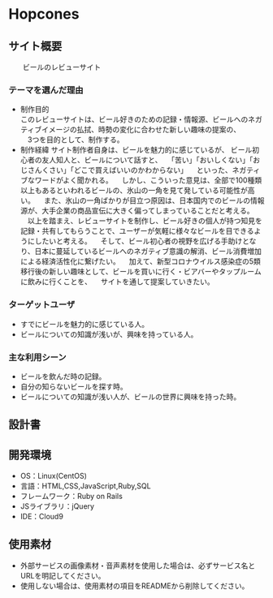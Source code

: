 # Hopcones

## サイト概要
　　ビールのレビューサイト

### テーマを選んだ理由
- 制作目的<br>
  このレビューサイトは、ビール好きのための記録・情報源、ビールへのネガティブイメージの払拭、時勢の変化に合わせた新しい趣味の提案の、<br>
　3つを目的として、制作する。<br>
- 制作経緯
  サイト制作者自身は、ビールを魅力的に感じているが、
  ビール初心者の友人知人と、ビールについて話すと、
　「苦い」「おいしくない」「おじさんくさい」「どこで買えばいいのかわからない」
　といった、ネガティブなワードがよく聞かれる。
　しかし、こういった意見は、全部で100種類以上もあるといわれるビールの、氷山の一角を見て発している可能性が高い。
　また、氷山の一角ばかりが目立つ原因は、日本国内でのビールの情報源が、大手企業の商品宣伝に大きく偏ってしまっていることだと考える。
　以上を踏まえ、レビューサイトを制作し、ビール好きの個人が持つ知見を記録・共有してもらうことで、ユーザーが気軽に様々なビールを目できるようにしたいと考える。
　そして、ビール初心者の視野を広げる手助けとなり、日本に蔓延しているビールへのネガティブ意識の解消、ビール消費増加による経済活性化に繋げたい。
　加えて、新型コロナウイルス感染症の5類移行後の新しい趣味として、ビールを買いに行く・ビアバーやタップルームに飲みに行くことを、
　サイトを通して提案していきたい。


### ターゲットユーザ
- すでにビールを魅力的に感じている人。
- ビールについての知識が浅いが、興味を持っている人。

### 主な利用シーン
- ビールを飲んだ時の記録。
- 自分の知らないビールを探す時。
- ビールについての知識が浅い人が、ビールの世界に興味を持った時。

## 設計書

## 開発環境
- OS：Linux(CentOS)
- 言語：HTML,CSS,JavaScript,Ruby,SQL
- フレームワーク：Ruby on Rails
- JSライブラリ：jQuery
- IDE：Cloud9

## 使用素材
- 外部サービスの画像素材・音声素材を使用した場合は、必ずサービス名とURLを明記してください。
- 使用しない場合は、使用素材の項目をREADMEから削除してください。
